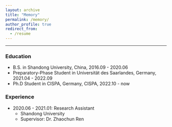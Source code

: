 ```yaml
---
layout: archive
title: "Memory"
permalink: /memory/
author_profile: true
redirect_from:
  - /resume
---
```


-------------------------------------

### Education
* B.S. in Shandong University, China, 2016.09 - 2020.06
* Preparatory-Phase Student in Universität des Saarlandes, Germany, 2021.04 - 2022.09
* Ph.D Student in CISPA, Germany, CISPA, 2022.10 - now

### Experience
* 2020.06 - 2021.01: Research Assistant
  * Shandong University
  * Supervisor: Dr. Zhaochun Ren

